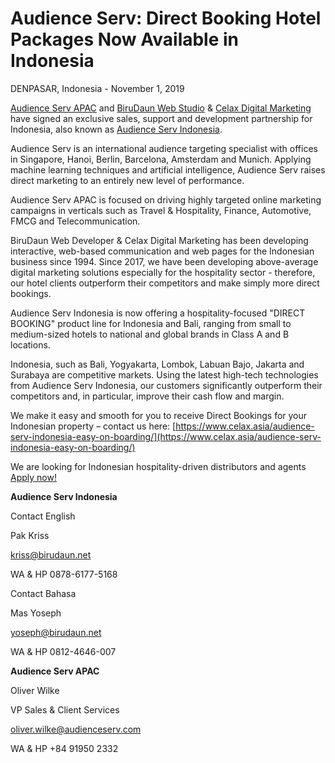 # Audience Serv: Direct Booking Hotel Packages Now Available in Indonesia

DENPASAR, Indonesia - November 1, 2019

[Audience Serv APAC](https://www.audienceserv.asia/) and [BiruDaun Web Studio](https://birudaun.net/) &amp; [Celax Digital Marketing](https://www.celax.asia/) have signed an exclusive sales, support and development partnership for Indonesia, also known as [Audience Serv Indonesia](https://www.audienceserv.id/).

Audience Serv is an international audience targeting specialist with offices in Singapore, Hanoi,  Berlin,  Barcelona, Amsterdam and Munich. Applying machine learning techniques and artificial intelligence, Audience Serv raises direct marketing to an entirely new level of performance.

Audience Serv APAC is focused on driving highly targeted online marketing campaigns in verticals such as Travel &amp; Hospitality, Finance, Automotive, FMCG and Telecommunication.

BiruDaun Web Developer &amp; Celax Digital Marketing has been developing interactive, web-based communication and web pages for the Indonesian business since 1994. Since 2017, we have been developing above-average digital marketing solutions especially for the hospitality sector - therefore, our hotel clients outperform their competitors and make simply more direct bookings.

Audience Serv Indonesia is now offering a hospitality-focused &quot;DIRECT BOOKING&quot; product line for Indonesia and Bali, ranging from small to medium-sized hotels to national and global brands in Class A and B locations.

Indonesia, such as Bali, Yogyakarta, Lombok, Labuan Bajo, Jakarta and Surabaya are competitive markets. Using the latest high-tech technologies from Audience Serv Indonesia, our customers significantly outperform their competitors and, in particular, improve their cash flow and margin.

We make it easy and smooth for you to receive Direct Bookings for your Indonesian property – contact us here: [https://www.celax.asia/audience-serv-indonesia-easy-on-boarding/](https://www.celax.asia/audience-serv-indonesia-easy-on-boarding/)

We are looking for Indonesian hospitality-driven distributors and agents [Apply now!](https://www.celax.asia/contact/)

**Audience Serv Indonesia**

Contact English

Pak Kriss

[kriss@birudaun.net](mailto:kriss@birudaun.net)

WA &amp; HP 0878-6177-5168

Contact Bahasa

Mas Yoseph

[yoseph@birudaun.net](mailto:yoseph@birudaun.net)

WA &amp; HP 0812-4646-007

**Audience Serv APAC**

Oliver Wilke

VP Sales &amp; Client Services

[oliver.wilke@audienceserv.com](mailto:oliver.wilke@audienceserv.com)

WA &amp; HP +84 91950 2332
